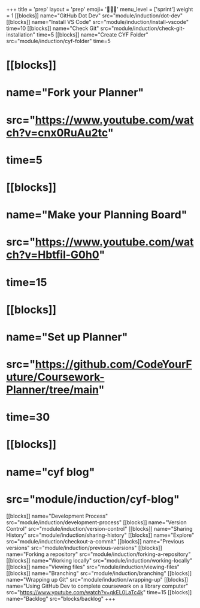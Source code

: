 +++
title = 'prep'
layout = 'prep'
emoji= '🧑🏾‍💻'
menu_level = ['sprint']
weight = 1
[[blocks]]
name="GitHub Dot Dev"
src="module/induction/dot-dev"
[[blocks]]
name="Install VS Code"
src="module/induction/install-vscode"
time=10
[[blocks]]
name="Check Git"
src="module/induction/check-git-installation"
time=5
[[blocks]]
name="Create CYF Folder"
src="module/induction/cyf-folder"
time=5
# [[blocks]]
# name="Fork your Planner"
# src="https://www.youtube.com/watch?v=cnx0RuAu2tc"
# time=5
# [[blocks]]
# name="Make your Planning Board"
# src="https://www.youtube.com/watch?v=Hbtfil-G0h0"
# time=15
# [[blocks]]
# name="Set up Planner"
# src="https://github.com/CodeYourFuture/Coursework-Planner/tree/main"
# time=30
# [[blocks]]
# name="cyf blog"
# src="module/induction/cyf-blog"
[[blocks]]
name="Development Process"
src="module/induction/development-process"
[[blocks]]
name="Version Control"
src="module/induction/version-control"
[[blocks]]
name="Sharing History"
src="module/induction/sharing-history"
[[blocks]]
name="Explore"
src="module/induction/checkout-a-commit"
[[blocks]]
name="Previous versions"
src="module/induction/previous-versions"
[[blocks]]
name="Forking a repository"
src="module/induction/forking-a-repository"
[[blocks]]
name="Working locally"
src="module/induction/working-locally"
[[blocks]]
name="Viewing files"
src="module/induction/viewing-files"
[[blocks]]
name="Branching"
src="module/induction/branching"
[[blocks]]
name="Wrapping up Git"
src="module/induction/wrapping-up"
[[blocks]]
name="Using GitHub Dev to complete coursework on a library computer"
src="https://www.youtube.com/watch?v=qkEL0LaTc4k"
time=15
[[blocks]]
name="Backlog"
src="blocks/backlog"
+++